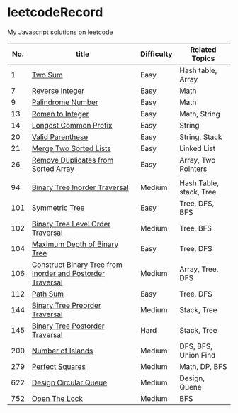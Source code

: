 # leetcodeRecord
My Javascript solutions on leetcode

| No.  | title                                                        | Difficulty | Related Topics          |
| ---- | ------------------------------------------------------------ | ---------- | ----------------------- |
| 1    | [Two Sum](0001_twoSum.js)                                    | Easy       | Hash table, Array       |
| 7    | [Reverse Integer](0007_ReverseInteger.js)                    | Easy       | Math                    |
| 9    | [Palindrome Number](0009_PalindromeNumber.js)                | Easy       | Math                    |
| 13   | [Roman to Integer](0013_RomanToInteger.js)                   | Easy       | Math, String            |
| 14   | [Longest Common Prefix](0014_LongestCommonPrefix.js)         | Easy       | String                  |
| 20   | [Valid Parenthese](0020_ValidParenthese.js)                  | Easy       | String, Stack           |
| 21   | [Merge Two Sorted Lists](0021_MergeTwoSortedLists.js)        | Easy       | Linked List             |
| 26   | [Remove Duplicates from Sorted Array](0026_RemoveDuplicatesfromSortedArray.js) | Easy       | Array, Two Pointers     |
|      |                                                              |            |                         |
| 94   | [Binary Tree Inorder Traversal](0094_BinaryTreeInorderTraversal.js) | Medium     | Hash Table, stack, Tree |
| 101  | [Symmetric Tree](0101_SymmetricTree.js)                      | Easy       | Tree, DFS, BFS          |
| 102  | [Binary Tree Level Order Traversal](0102_BinaryTreeLevelOrderTraversal.js) | Medium     | Tree, BFS               |
| 104  | [Maximum Depth of Binary Tree](0104_MaximumDepthOfBinaryTree.js) | Easy       | Tree, DFS               |
| 106  | [Construct Binary Tree from Inorder and Postorder Traversal](0106_ConstructBinaryTreeFromInorderAndPostorderTraversal.js) | Medium     | Array, Tree, DFS        |
| 112  | [Path Sum](0112_PathSum.js)                                  | Easy       | Tree, DFS               |
| 144  | [Binary Tree Preorder Traversal](0144_BinaryTreePreorderTraversal.js) | Medium     | Stack, Tree             |
| 145  | [Binary Tree Postorder Traversal](0145_BinaryTreePostorderTraversal.js) | Hard       | Stack, Tree             |
| 200  | [Number of Islands](0200_NumberOfIslands.js)                 | Medium     | DFS, BFS, Union Find    |
| 279  | [Perfect Squares](0279_PerfectSquares.js)                    | Medium     | Math, DP, BFS           |
| 622  | [Design Circular Queue](0622_DesignCircularQueue.js)         | Medium     | Design, Quene           |
| 752  | [Open The Lock](0752_OpenTheLock.js)                         | Medium     | BFS                     |